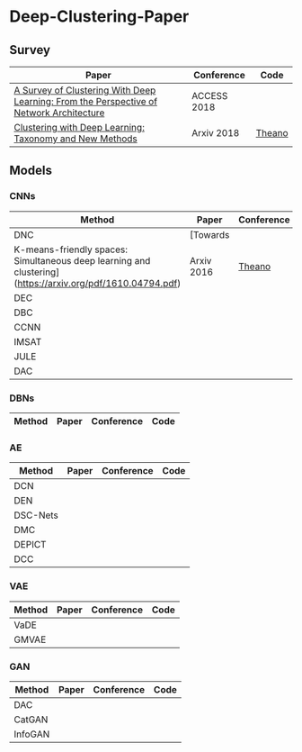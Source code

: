 # Deep-Clustering-Paper
## Survey
|Paper|Conference|Code|
|----|----|----|
| [A Survey of Clustering With Deep Learning: From the Perspective of Network Architecture](https://ieeexplore.ieee.org/stamp/stamp.jsp?tp=&arnumber=8412085)  |ACCESS 2018|
| [Clustering with Deep Learning: Taxonomy and New Methods](https://ieeexplore.ieee.org/stamp/stamp.jsp?tp=&arnumber=8412085)  |Arxiv 2018 |[Theano](https://github.com/elieJalbout/Clustering-with-Deep-learning)|
## Models
### CNNs
|Method|Paper|Conference|Code|
|----|----|----|----|
|DNC|[Towards
K-means-friendly spaces: Simultaneous deep learning and clustering](https://arxiv.org/pdf/1610.04794.pdf)|Arxiv 2016|[Theano](https://github.com/boyangumn/DCN-New)|
|DEC||||
|DBC||||
|CCNN||||
|IMSAT||||
|JULE||||
|DAC||||
### DBNs
|Method|Paper|Conference|Code|
|----|----|----|----|
### AE
|Method|Paper|Conference|Code|
|----|----|----|----|
|DCN||||
|DEN||||
|DSC-Nets||||
|DMC||||
|DEPICT||||
|DCC||||
### VAE
|Method|Paper|Conference|Code|
|----|----|----|----|
|VaDE||||
|GMVAE||||
### GAN
|Method|Paper|Conference|Code|
|----|----|----|----|
|DAC||||
|CatGAN||||
|InfoGAN||||
